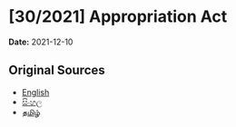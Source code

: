 # [30/2021] Appropriation Act

**Date:** 2021-12-10

## Original Sources

- [English](https://documents.gov.lk/view/acts/2021/12/30-2021_E.pdf)
- [සිංහල](https://documents.gov.lk/view/acts/2021/12/30-2021_S.pdf)
- [தமிழ்](https://documents.gov.lk/view/acts/2021/12/30-2021_T.pdf)
